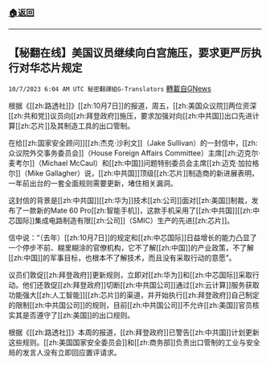 ###  [:house:返回](README.md)
---


## 【秘翻在线】美国议员继续向白宫施压，要求更严厉执行对华芯片规定
`10/7/2023 6:04 AM UTC 秘密翻譯組G-Translators` [轉載自GNews](https://gnews.org/articles/1797486)

根据《[[zh:路透社]]》[[zh:10月7日]]的报道，周五，[[zh:美国众议院]]两位资深[[zh:共和党]]议员向[[zh:拜登政府]]施压，要求加强对向[[zh:中共国]]出口先进计算[[zh:芯片]]及其制造工具的出口管制。

在给[[zh:国家安全顾问]][[zh:杰克·沙利文]]（Jake Sullivan）的一封信中，[[zh:众议院外交事务委员会]]（House Foreign Affairs Committee）主席[[zh:迈克尔·麦考尔]]（Michael McCaul）和[[zh:中国]]问题特别委员会主席[[zh:迈克·加拉格尔]]（Mike Gallagher）说，[[zh:中共国]]顶级[[zh:芯片]]制造商的新进展表明，一年前出台的一套全面规则需要更新，堵住相关漏洞。

这封信的背景是[[zh:中共国]][[zh:华为]]技术[[zh:公司]]面对[[zh:美国]]制裁，发布了一款新的Mate 60 Pro[[zh:智能手机]]，这款手机采用了[[zh:中共国]][[zh:中芯国际]]集成电路制造有限[[zh:公司]]（SMIC）生产的先进[[zh:芯片]]。

信中说：“（去年）[[zh:10月7日]]的规定和[[zh:中芯国际]]日益增长的能力凸显了一个停步不前、糊里糊涂的官僚机构，它不了解[[zh:中国]]的产业政策，不了解[[zh:中国]]的军事目标，也根本不了解技术，而且没有采取行动的意愿”。

议员们敦促[[zh:拜登政府]]更新规则，立即对[[zh:华为]]和[[zh:中芯国际]]采取行动。他们还敦促[[zh:拜登政府]]切断[[zh:中共国公司]]通过[[zh:云计算]]服务获取功能强大[[zh:人工智能]][[zh:芯片]]的渠道，并开始执行[[zh:拜登政府]]自己制定的限制[[zh:中共国公司]]的规则，目前[[zh:中共国公司]]不允许[[zh:美国]]官员核实其是否遵守了[[zh:美国]]的出口规则。

根据《[[zh:路透社]]》本周的报道，[[zh:拜登政府]]已警告[[zh:中共国]]计划更新这些规则。[[zh:美国国家安全委员会]]和[[zh:商务部]]负责出口管制的工业与安全局的发言人没有立即回应置评请求。
